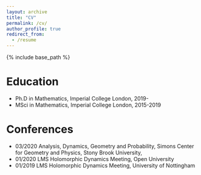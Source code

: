 ```yaml
---
layout: archive
title: "CV"
permalink: /cv/
author_profile: true
redirect_from:
  - /resume
---
```


{% include base_path %}

Education
======
* Ph.D in Mathematics, Imperial College London, 2019-
* MSci in Mathematics, Imperial College London, 2015-2019
  
Conferences
======
* 03/2020 Analysis, Dynamics, Geometry and Probability, Simons Center for Geometry and Physics, Stony Brook University,
* 01/2020 LMS Holomorphic Dynamics Meeting, Open University
* 01/2019 LMS Holomorphic Dynamics Meeting, University of Nottingham

